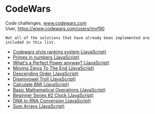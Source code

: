 # CodeWars
Code challenges, www.codewars.com  
User, https://www.codewars.com/users/mvf90

``Not all of the solutions that have already been implemented are included in this list.``

- [Codewars style ranking system (JavaScript)](./JavaScript/Codewars_style_ranking_system.js)
- [Primes in numbers (JavaScript)](./JavaScript/Primes_in_numbers.js)
- [What's a Perfect Power anyway? (JavaScript)](./JavaScript/What_is_a_Perfect_Power_anyway.js)
- [Moving Zeros To The End (JavaScript)](./JavaScript/Moving_Zeros_To_The_End.js)
- [Descending Order (JavaScript)](./JavaScript/Descending_Order.js)
- [Disemvowel Troll (JavaScript)](./JavaScript/Disemvowel_Trolls.js)
- [Calculate BMI (JavaScript)](./JavaScript/Calculate_BMI.js)
- [Basic Mathematical Operations (JavaScript)](./JavaScript/Basic_Mathematical_Operations.js)
- [Beginner Series #2 Clock (JavaScript)](./JavaScript/Beginner_Series_%232_Clock.js)
- [DNA to RNA Conversion (JavaScript)](./JavaScript/DNA_to_RNA_Conversion.js)
- [Sum Arrays (JavaScript)](./JavaScript/sumArrays.js)